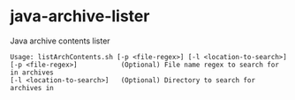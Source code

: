 # java-archive-lister
Java archive contents lister

```
Usage: listArchContents.sh [-p <file-regex>] [-l <location-to-search>]
[-p <file-regex>]           (Optional) File name regex to search for in archives
[-l <location-to-search>]   (Optional) Directory to search for archives in
```
